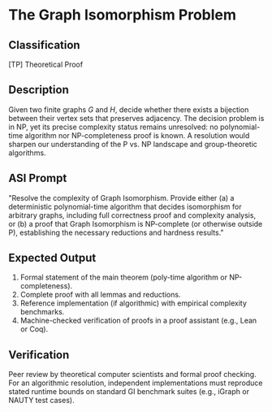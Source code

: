 # The Graph Isomorphism Problem

## Classification

[TP] Theoretical Proof

## Description

Given two finite graphs $G$ and $H$, decide whether there exists a bijection between their vertex sets that preserves adjacency. The decision problem is in NP, yet its precise complexity status remains unresolved: no polynomial-time algorithm nor NP-completeness proof is known. A resolution would sharpen our understanding of the P vs. NP landscape and group-theoretic algorithms.

## ASI Prompt

"Resolve the complexity of Graph Isomorphism. Provide either (a) a deterministic polynomial-time algorithm that decides isomorphism for arbitrary graphs, including full correctness proof and complexity analysis, or (b) a proof that Graph Isomorphism is NP-complete (or otherwise outside P), establishing the necessary reductions and hardness results."

## Expected Output

1. Formal statement of the main theorem (poly-time algorithm or NP-completeness).
2. Complete proof with all lemmas and reductions.
3. Reference implementation (if algorithmic) with empirical complexity benchmarks.
4. Machine-checked verification of proofs in a proof assistant (e.g., Lean or Coq).

## Verification

Peer review by theoretical computer scientists and formal proof checking. For an algorithmic resolution, independent implementations must reproduce stated runtime bounds on standard GI benchmark suites (e.g., iGraph or NAUTY test cases).
